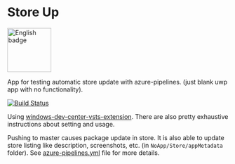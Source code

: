 # Store Up

<a href='//www.microsoft.com/store/apps/9PH5NNZ5BXFQ?cid=storebadge&ocid=badge'><img src='https://assets.windowsphone.com/13484911-a6ab-4170-8b7e-795c1e8b4165/English_get_L_InvariantCulture_Default.png' alt='English badge' width="100" /></a>


App for testing automatic store update with azure-pipelines. (just blank uwp app with no functionality).

[![Build Status](https://tjkod.visualstudio.com/StoreUp/_apis/build/status/tesar-tech.StoreUp?branchName=master)](https://tjkod.visualstudio.com/StoreUp/_build/latest?definitionId=1&branchName=master)


Using [windows-dev-center-vsts-extension](https://github.com/microsoft/windows-dev-center-vsts-extension). There are also pretty exhaustive instructions about setting and usage.

Pushing to master causes package update in store. It is also able to update store listing like description, screenshots, etc. (in `NoApp/Store/appMetadata` folder). See [azure-pipelines.yml](https://github.com/tesar-tech/StoreUp/blob/master/azure-pipelines.yml) file for more details.